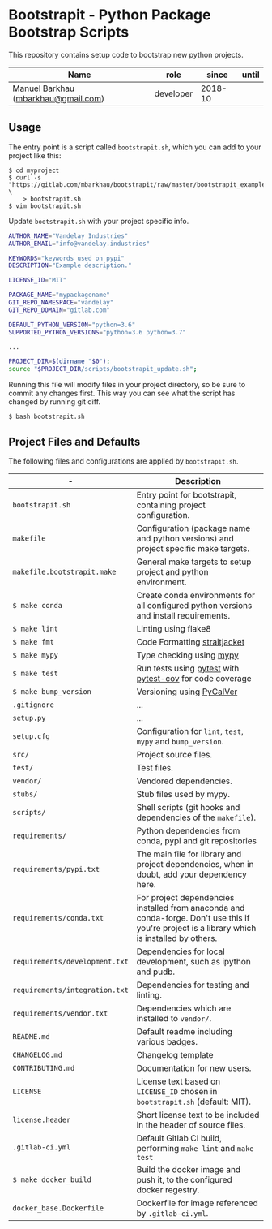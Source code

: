 # Bootstrapit - Python Package Bootstrap Scripts

This repository contains setup code to bootstrap new python
projects.


|                 Name                |    role   |  since  | until |
|-------------------------------------|-----------|---------|-------|
| Manuel Barkhau (mbarkhau@gmail.com) | developer | 2018-10 |       |


## Usage

The entry point is a script called `bootstrapit.sh`, which you can add
to your project like this:

```shell
$ cd myproject
$ curl -s "https://gitlab.com/mbarkhau/bootstrapit/raw/master/bootstrapit_example.sh" \
    > bootstrapit.sh
$ vim bootstrapit.sh
```

Update `bootstrapit.sh` with your project specific info.

```bash
AUTHOR_NAME="Vandelay Industries"
AUTHOR_EMAIL="info@vandelay.industries"

KEYWORDS="keywords used on pypi"
DESCRIPTION="Example description."

LICENSE_ID="MIT"

PACKAGE_NAME="mypackagename"
GIT_REPO_NAMESPACE="vandelay"
GIT_REPO_DOMAIN="gitlab.com"

DEFAULT_PYTHON_VERSION="python=3.6"
SUPPORTED_PYTHON_VERSIONS="python=3.6 python=3.7"

...

PROJECT_DIR=$(dirname "$0");
source "$PROJECT_DIR/scripts/bootstrapit_update.sh";
```

Running this file will modify files in your project directory, so
be sure to commit any changes first. This way you can see what the
script has changed by running git diff.

```session
$ bash bootstrapit.sh
```

## Project Files and Defaults

The following files and configurations are applied by `bootstrapit.sh`.

|               -                |                                                                  Description                                                                   |
|--------------------------------|------------------------------------------------------------------------------------------------------------------------------------------------|
| `bootstrapit.sh`               | Entry point for bootstrapit, containing project configuration.                                                                                 |
| `makefile`                     | Configuration (package name and python versions) and project specific make targets.                                                            |
| `makefile.bootstrapit.make`    | General make targets to setup project and python environment.                                                                                  |
| `$ make conda`                 | Create conda environments for all configured python versions and install requirements.                                                         |
| `$ make lint`                  | Linting using flake8                                                                                                                           |
| `$ make fmt`                   | Code Formatting [straitjacket](https://pypi.org/project/straitjacket/)                                                                         |
| `$ make mypy`                  | Type checking using [mypy](http://mypy-lang.org/)                                                                                              |
| `$ make test`                  | Run tests using [pytest](https://docs.pytest.org/en/latest/) with [pytest-cov](https://pytest-cov.readthedocs.io/en/latest/) for code coverage |
| `$ make bump_version`          | Versioning using [PyCalVer](https://pypi.org/project/pycalver/)                                                                                |
| `.gitignore`                   | ...                                                                                                                                            |
| `setup.py`                     | ...                                                                                                                                            |
| `setup.cfg`                    | Configuration for `lint`, `test`, `mypy` and `bump_version`.                                                                                   |
| `src/`                         | Project source files.                                                                                                                          |
| `test/`                        | Test files.                                                                                                                                    |
| `vendor/`                      | Vendored dependencies.                                                                                                                         |
| `stubs/`                       | Stub files used by mypy.                                                                                                                       |
| `scripts/`                     | Shell scripts (git hooks and dependencies of the `makefile`).                                                                                  |
| `requirements/`                | Python dependencies from conda, pypi and git repositories                                                                                      |
| `requirements/pypi.txt`        | The main file for library and project dependencies, when in doubt, add your dependency here.                                                   |
| `requirements/conda.txt`       | For project dependencies installed from anaconda and conda-forge. Don't use this if you're project is a library which is installed by others.  |
| `requirements/development.txt` | Dependencies for local development, such as ipython and pudb.                                                                                  |
| `requirements/integration.txt` | Dependencies for testing and linting.                                                                                                          |
| `requirements/vendor.txt`      | Dependencies which are installed to `vendor/`.                                                                                                 |
| `README.md`                    | Default readme including various badges.                                                                                                       |
| `CHANGELOG.md`                 | Changelog template                                                                                                                             |
| `CONTRIBUTING.md`              | Documentation for new users.                                                                                                                   |
| `LICENSE`                      | License text based on `LICENSE_ID` chosen in `bootstrapit.sh` (default: MIT).                                                                  |
| `license.header`               | Short license text to be included in the header of source files.                                                                               |
| `.gitlab-ci.yml`               | Default Gitlab CI build, performing `make lint` and `make test`                                                                                |
| `$ make docker_build`          | Build the docker image and push it, to the configured docker regestry.                                                                         |
| `docker_base.Dockerfile`       | Dockerfile for image referenced by `.gitlab-ci.yml`.                                                                                           |


